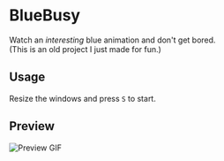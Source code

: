 # BlueBusy
Watch an *interesting* blue animation and don't get bored.\
(This is an old project I just made for fun.)

## Usage
Resize the windows and press `S` to start.

## Preview
![Preview GIF](https://raw.githubusercontent.com/Ceiridge/Blue-Busy/master/media/preview.gif)

